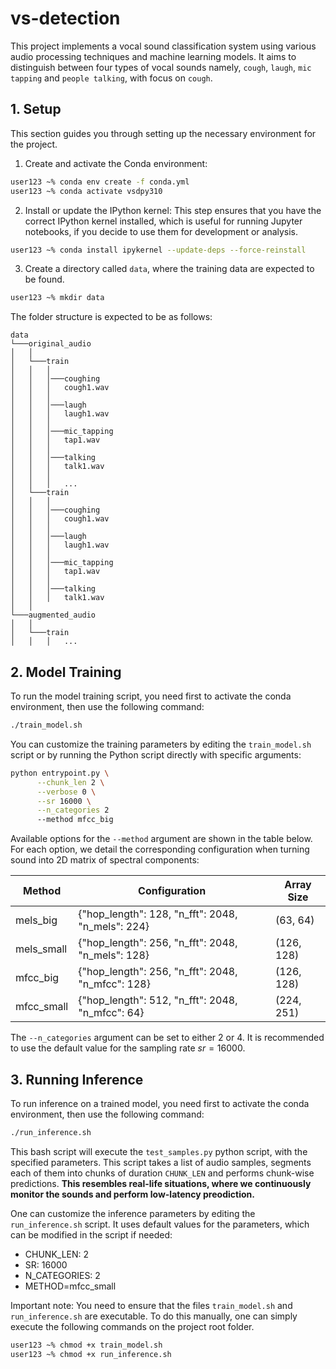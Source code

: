 # vs-detection

This project implements a vocal sound classification system using various audio processing techniques and machine learning models. It aims to distinguish between four types of vocal sounds namely, `cough`, `laugh`, `mic tapping` and `people talking`, with focus on `cough`.

## 1. Setup

This section guides you through setting up the necessary environment for the project.

1. Create and activate the Conda environment:

```bash
user123 ~% conda env create -f conda.yml
user123 ~% conda activate vsdpy310
```

2. Install or update the IPython kernel: This step ensures that you have the correct IPython kernel installed, which is useful for running Jupyter notebooks, if you decide to use them for development or analysis.

```bash
user123 ~% conda install ipykernel --update-deps --force-reinstall
```

3. Create a directory called `data`, where the training data are expected to be found.

```bash
user123 ~% mkdir data
```

The folder structure is expected to be as follows:

```
data 
└───original_audio
│   │
│   └───train
│   │   │
│   │   │───coughing
│   │   │   cough1.wav
│   │   │
│   │   │───laugh
│   │   │   laugh1.wav
│   │   │
│   │   │───mic_tapping
│   │   │   tap1.wav
│   │   │
│   │   │───talking
│   │   │   talk1.wav
│   │   │   
│   │   │   ...
│   └───train
│   │   │
│   │   │───coughing
│   │   │   cough1.wav
│   │   │
│   │   │───laugh
│   │   │   laugh1.wav
│   │   │
│   │   │───mic_tapping
│   │   │   tap1.wav
│   │   │
│   │   │───talking
│   │   │   talk1.wav
│   │
└───augmented_audio
│   │
│   └───train
│   │   │   ...
```

## 2. Model Training

To run the model training script, you need first to activate the conda environment, then use the following command:

```bash
./train_model.sh
```

You can customize the training parameters by editing the `train_model.sh` script or by running the Python script directly with specific arguments:

```bash
python entrypoint.py \
      --chunk_len 2 \
      --verbose 0 \
      --sr 16000 \
      --n_categories 2 
      --method mfcc_big
```

Available options for the `--method` argument are shown in the table below. For each option, we detail the corresponding configuration when turning sound into 2D matrix of spectral components:

| Method     | Configuration                                              | Array Size   |
|------------|-----------------------------------------------------------|--------------|
| mels_big   | {"hop_length": 128, "n_fft": 2048, "n_mels": 224}         | (63, 64)     |
| mels_small | {"hop_length": 256, "n_fft": 2048, "n_mels": 128}         | (126, 128)   |
| mfcc_big   | {"hop_length": 256, "n_fft": 2048, "n_mfcc": 128}         | (126, 128)   |
| mfcc_small | {"hop_length": 512, "n_fft": 2048, "n_mfcc":  64}         | (224, 251)   |

The `--n_categories` argument can be set to either $2$ or $4$.
It is recommended to use the default value for the sampling rate $sr=16000$.

## 3. Running Inference

To run inference on a trained model, you need first to activate the conda environment, then use the following command:

```bash
./run_inference.sh
```

This bash script will execute the `test_samples.py` python script, with the specified parameters. This script takes a list of audio samples, segments each of them into chunks of duration `CHUNK_LEN` and performs chunk-wise predictions. **This resembles real-life situations, where we continuously monitor the sounds and perform low-latency preodiction.**

One can customize the inference parameters by editing the `run_inference.sh` script. It uses default values for the parameters, which can be modified in the script if needed:

- CHUNK_LEN: 2
- SR: 16000
- N_CATEGORIES: 2
- METHOD=mfcc_small

Important note: You need to ensure that the files `train_model.sh` and `run_inference.sh` are executable. To do this manually, one can simply execute the following commands on the project root folder.

```bash
user123 ~% chmod +x train_model.sh
user123 ~% chmod +x run_inference.sh
```
